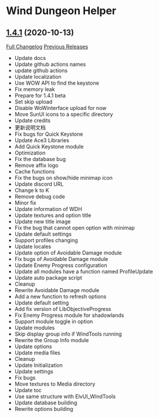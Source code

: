 # Wind Dungeon Helper

## [1.4.1](https://github.com/fang2hou/WindDungeonHelper/tree/1.4.1) (2020-10-13)
[Full Changelog](https://github.com/fang2hou/WindDungeonHelper/commits/1.4.1) [Previous Releases](https://github.com/fang2hou/WindDungeonHelper/releases)

- Update docs  
- Update github actions names  
- update github actions  
- Update localization  
- Use WOW API to find the keystone  
- Fix memory leak  
- Prepare for 1.4.1 beta  
- Set skip upload  
- Disable WoWinterface upload for now  
- Move SunUI icons to a specific directory  
- Update credits  
- 更新说明文档  
- Fix bugs for Quick Keystone  
- Update Ace3 Libraries  
- Add Quick Keystone module  
- Optimization  
- Fix the database bug  
- Remove affix logo  
- Cache functions  
- Fix the bugs on show/hide minimap icon  
- Update discord URL  
- Change k to K  
- Remove debug code  
- Minor fix  
- Update information of WDH  
- Update textures and option title  
- Update new title image  
- Fix the bug that cannot open option with minimap  
- Update default settings  
- Support profiles changing  
- Update locales  
- Update option of Avoidable Damage module  
- Fix bugs of Avoidable Damage module  
- Update Enemy Progress configuration  
- Update all modules have a function named ProfileUpdate  
- Update auto package script  
- Cleanup  
- Rewrite Avoidable Damage module  
- Add a new function to refresh options  
- Update default setting  
- Add fix version of LibObjectiveProgress  
- Fix Enemy Progress module for shadowlands  
- Support module toggle in option  
- Update modules  
- Skip display group info if WindTools running  
- Rewrite the Group Info module  
- Update options  
- Update media files  
- Cleanup  
- Update Initialization  
- Update settings  
- Fix bugs  
- Move textures to Media directory  
- Update toc  
- Use same structure with ElvUI\_WindTools  
- Update database building  
- Rewrite options building  

